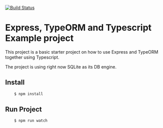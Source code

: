 [![Build Status](https://dev.azure.com/fjmc91/Test/_apis/build/status/MatamorosF3.test-server?branchName=master)](https://dev.azure.com/fjmc91/Test/_build/latest?definitionId=1&branchName=master)

# Express, TypeORM and Typescript Example project

This project is a basic starter project on how to use Express and TypeORM together using Typescript.

The project is using right now SQLite as its DB engine.

## Install

```cmd
    $ npm install
```

## Run Project

```cmd
    $ npm run watch
```
